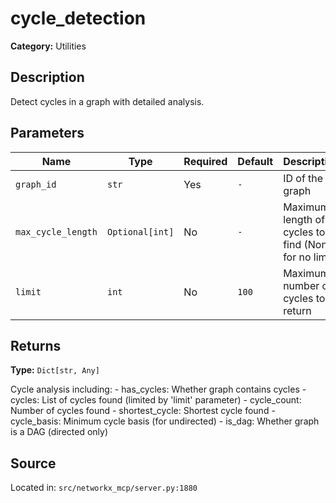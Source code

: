 # cycle_detection

**Category:** Utilities

## Description

Detect cycles in a graph with detailed analysis.

## Parameters

| Name | Type | Required | Default | Description |
|------|------|----------|---------|-------------|
| `graph_id` | `str` | Yes | `-` | ID of the graph |
| `max_cycle_length` | `Optional[int]` | No | `-` | Maximum length of cycles to find (None for no limit) |
| `limit` | `int` | No | `100` | Maximum number of cycles to return |

## Returns

**Type:** `Dict[str, Any]`

Cycle analysis including: - has_cycles: Whether graph contains cycles - cycles: List of cycles found (limited by 'limit' parameter) - cycle_count: Number of cycles found - shortest_cycle: Shortest cycle found - cycle_basis: Minimum cycle basis (for undirected) - is_dag: Whether graph is a DAG (directed only)

## Source

Located in: `src/networkx_mcp/server.py:1880`
